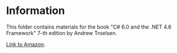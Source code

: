 Information
===========

This folder contains materials for the book
"C# 6.0 and the .NET 4.6 Framework" 7-th edition by Andrew Troelsen.

[Link to Amazon](https://www.amazon.com/C-6-0-NET-4-6-Framework-ebook/dp/B015XFLAF0).
